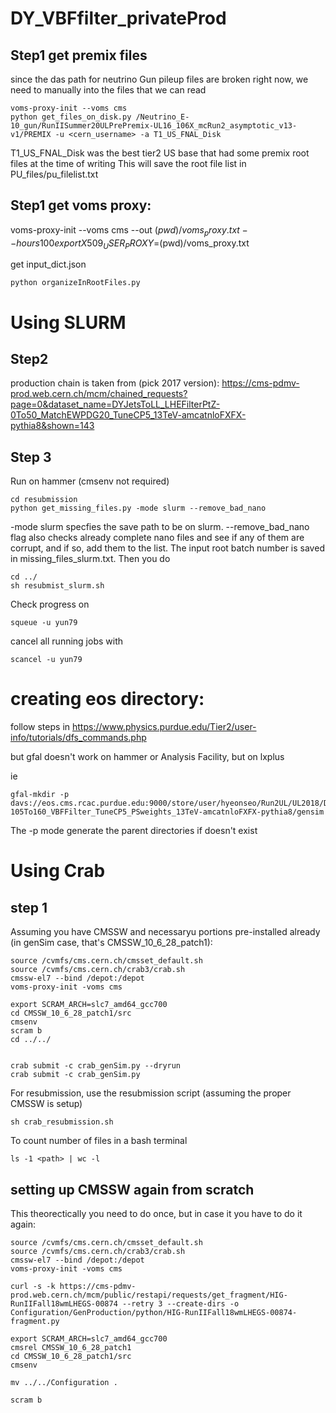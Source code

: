 # DY_VBFfilter_privateProd

## Step1 get premix files
since the das path for neutrino Gun pileup files are broken right now, we need to manually into the files that we can read
```
voms-proxy-init --voms cms
python get_files_on_disk.py /Neutrino_E-10_gun/RunIISummer20ULPrePremix-UL16_106X_mcRun2_asymptotic_v13-v1/PREMIX -u <cern_username> -a T1_US_FNAL_Disk 
```
T1_US_FNAL_Disk was the best tier2 US base that had some premix root files at the time of writing
This will save the root file list in PU_files/pu_filelist.txt



## Step1 get voms proxy: 
voms-proxy-init --voms cms --out $(pwd)/voms_proxy.txt --hours 100
export X509_USER_PROXY=$(pwd)/voms_proxy.txt

get input_dict.json

```
python organizeInRootFiles.py
```

# Using SLURM
## Step2

production chain is taken from (pick 2017 version): https://cms-pdmv-prod.web.cern.ch/mcm/chained_requests?page=0&dataset_name=DYJetsToLL_LHEFilterPtZ-0To50_MatchEWPDG20_TuneCP5_13TeV-amcatnloFXFX-pythia8&shown=143

## Step 3

Run on hammer (cmsenv not required)
```
cd resubmission
python get_missing_files.py -mode slurm --remove_bad_nano

```

-mode slurm specfies the save path to be on slurm. --remove_bad_nano flag also checks already complete nano files and see if any of them are corrupt, and if so, add them to the list. The input root batch number is saved in missing_files_slurm.txt. Then you do

```
cd ../
sh resubmist_slurm.sh

```

Check progress on
```
squeue -u yun79

```

cancel all running jobs with
```
scancel -u yun79

```

# creating eos directory:

follow steps in https://www.physics.purdue.edu/Tier2/user-info/tutorials/dfs_commands.php

but gfal doesn't work on hammer or Analysis Facility, but on lxplus

ie

```
gfal-mkdir -p davs://eos.cms.rcac.purdue.edu:9000/store/user/hyeonseo/Run2UL/UL2018/DYJetsToLL_M-105To160_VBFFilter_TuneCP5_PSweights_13TeV-amcatnloFXFX-pythia8/gensim
```

The -p mode generate the parent directories if doesn't exist

# Using Crab

## step 1

Assuming you have CMSSW and necessaryu portions pre-installed already (in genSim case, that's CMSSW_10_6_28_patch1):

```
source /cvmfs/cms.cern.ch/cmsset_default.sh
source /cvmfs/cms.cern.ch/crab3/crab.sh
cmssw-el7 --bind /depot:/depot
voms-proxy-init -voms cms

export SCRAM_ARCH=slc7_amd64_gcc700
cd CMSSW_10_6_28_patch1/src
cmsenv
scram b 
cd ../../


crab submit -c crab_genSim.py --dryrun
crab submit -c crab_genSim.py 

```

For resubmission, use the resubmission script (assuming the proper CMSSW is setup)
```
sh crab_resubmission.sh
```

To count number of files in a bash terminal
```
ls -1 <path> | wc -l

```

## setting up CMSSW again from scratch

This theorectically you need to do once, but in case it you have to do it again:
```
source /cvmfs/cms.cern.ch/cmsset_default.sh
source /cvmfs/cms.cern.ch/crab3/crab.sh
cmssw-el7 --bind /depot:/depot
voms-proxy-init -voms cms

curl -s -k https://cms-pdmv-prod.web.cern.ch/mcm/public/restapi/requests/get_fragment/HIG-RunIIFall18wmLHEGS-00874 --retry 3 --create-dirs -o Configuration/GenProduction/python/HIG-RunIIFall18wmLHEGS-00874-fragment.py

export SCRAM_ARCH=slc7_amd64_gcc700
cmsrel CMSSW_10_6_28_patch1
cd CMSSW_10_6_28_patch1/src
cmsenv

mv ../../Configuration .

scram b
```